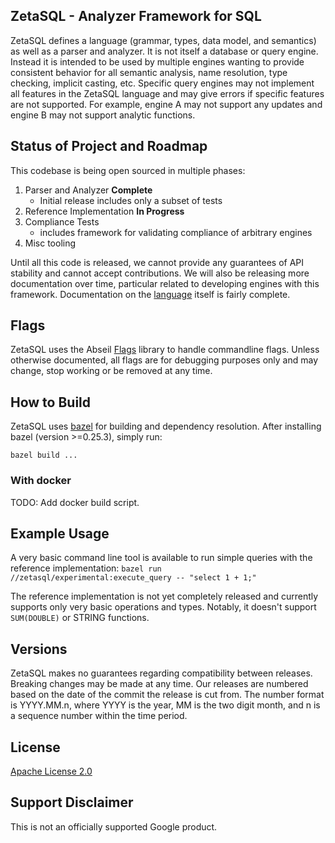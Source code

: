 ## ZetaSQL - Analyzer Framework for SQL

ZetaSQL defines a language (grammar, types, data model, and semantics) as well
as a parser and analyzer.  It is not itself a database or query engine. Instead
it is intended to be used by multiple engines wanting to provide consistent
behavior for all semantic analysis, name resolution, type checking, implicit
casting, etc. Specific query engines may not implement all features in the
ZetaSQL language and may give errors if specific features are not supported. For
example, engine A may not support any updates and engine B may not support
analytic functions.

## Status of Project and Roadmap

This codebase is being open sourced in multiple phases:

1. Parser and Analyzer **Complete**
   - Initial release includes only a subset of tests
2. Reference Implementation **In Progress**
3. Compliance Tests
   - includes framework for validating compliance of arbitrary engines
4. Misc tooling

Until all this code is released, we cannot provide any guarantees of API
stability and cannot accept contributions. We will also be releasing more
documentation over time, particular related to developing engines with this
framework. Documentation on the [language](docs/) itself is fairly
complete.


## Flags
ZetaSQL uses the Abseil [Flags](https://abseil.io/blog/20190509-flags) library
to handle commandline flags. Unless otherwise documented, all flags are for
debugging purposes only and may change, stop working or be removed at any time.


## How to Build

ZetaSQL uses [bazel](https://bazel.build) for building and
dependency resolution. After installing bazel (version >=0.25.3), simply run:

```bazel build ...```

### With docker
 TODO: Add docker build script.

## Example Usage
A very basic command line tool is available to run simple queries with the
reference implementation:
```bazel run //zetasql/experimental:execute_query -- "select 1 + 1;"```

The reference implementation is not yet completely released and currently
supports only very basic operations and types. Notably, it doesn't support
`SUM(DOUBLE)` or STRING functions.

## Versions

ZetaSQL makes no guarantees regarding compatibility between releases.
Breaking changes may be made at any time. Our releases are numbered based
on the date of the commit the release is cut from. The number format is
YYYY.MM.n, where YYYY is the year, MM is the two digit month, and n is a
sequence number within the time period.

## License

[Apache License 2.0](LICENSE)

## Support Disclaimer
This is not an officially supported Google product.
